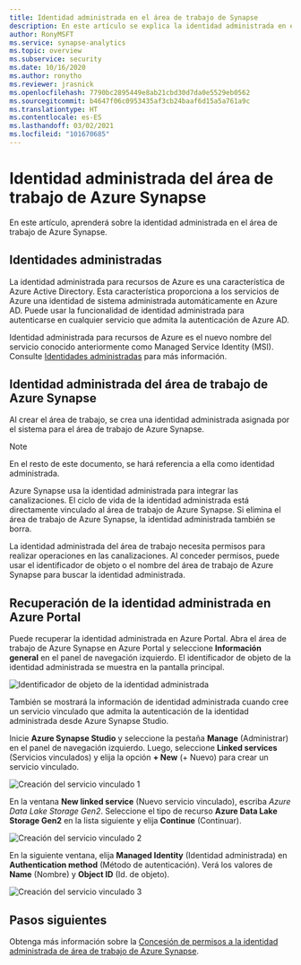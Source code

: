 ```yaml
---
title: Identidad administrada en el área de trabajo de Synapse
description: En este artículo se explica la identidad administrada en el área de trabajo de Azure Synapse.
author: RonyMSFT
ms.service: synapse-analytics
ms.topic: overview
ms.subservice: security
ms.date: 10/16/2020
ms.author: ronytho
ms.reviewer: jrasnick
ms.openlocfilehash: 7790bc2895449e8ab21cbd30d7da0e5529eb0562
ms.sourcegitcommit: b4647f06c0953435af3cb24baaf6d15a5a761a9c
ms.translationtype: HT
ms.contentlocale: es-ES
ms.lasthandoff: 03/02/2021
ms.locfileid: "101670685"
---
```

# <a name="azure-synapse-workspace-managed-identity"></a>Identidad administrada del área de trabajo de Azure Synapse

En este artículo, aprenderá sobre la identidad administrada en el área de trabajo de Azure Synapse.

## <a name="managed-identities"></a>Identidades administradas

La identidad administrada para recursos de Azure es una característica de Azure Active Directory. Esta característica proporciona a los servicios de Azure una identidad de sistema administrada automáticamente en Azure AD. Puede usar la funcionalidad de identidad administrada para autenticarse en cualquier servicio que admita la autenticación de Azure AD.

Identidad administrada para recursos de Azure es el nuevo nombre del servicio conocido anteriormente como Managed Service Identity (MSI). Consulte [Identidades administradas](../../active-directory/managed-identities-azure-resources/overview.md) para más información.

## <a name="azure-synapse-workspace-managed-identity"></a>Identidad administrada del área de trabajo de Azure Synapse

Al crear el área de trabajo, se crea una identidad administrada asignada por el sistema para el área de trabajo de Azure Synapse.

>[!NOTE]
>En el resto de este documento, se hará referencia a ella como identidad administrada.

Azure Synapse usa la identidad administrada para integrar las canalizaciones. El ciclo de vida de la identidad administrada está directamente vinculado al área de trabajo de Azure Synapse. Si elimina el área de trabajo de Azure Synapse, la identidad administrada también se borra.

La identidad administrada del área de trabajo necesita permisos para realizar operaciones en las canalizaciones. Al conceder permisos, puede usar el identificador de objeto o el nombre del área de trabajo de Azure Synapse para buscar la identidad administrada.

## <a name="retrieve-managed-identity-in-azure-portal"></a>Recuperación de la identidad administrada en Azure Portal

Puede recuperar la identidad administrada en Azure Portal. Abra el área de trabajo de Azure Synapse en Azure Portal y seleccione **Información general** en el panel de navegación izquierdo. El identificador de objeto de la identidad administrada se muestra en la pantalla principal.

![Identificador de objeto de la identidad administrada](./media/synapse-workspace-managed-identity/workspace-managed-identity-1.png)

También se mostrará la información de identidad administrada cuando cree un servicio vinculado que admita la autenticación de la identidad administrada desde Azure Synapse Studio.

Inicie **Azure Synapse Studio** y seleccione la pestaña **Manage** (Administrar) en el panel de navegación izquierdo. Luego, seleccione **Linked services** (Servicios vinculados) y elija la opción **+ New** (+ Nuevo) para crear un servicio vinculado.

![Creación del servicio vinculado 1](./media/synapse-workspace-managed-identity/workspace-managed-identity-2.png)

En la ventana **New linked service** (Nuevo servicio vinculado), escriba *Azure Data Lake Storage Gen2*. Seleccione el tipo de recurso **Azure Data Lake Storage Gen2** en la lista siguiente y elija **Continue** (Continuar).

![Creación del servicio vinculado 2](./media/synapse-workspace-managed-identity/workspace-managed-identity-3.png)

En la siguiente ventana, elija **Managed Identity** (Identidad administrada) en **Authentication method** (Método de autenticación). Verá los valores de **Name** (Nombre) y **Object ID** (Id. de objeto).

![Creación del servicio vinculado 3](./media/synapse-workspace-managed-identity/workspace-managed-identity-4.png)

## <a name="next-steps"></a>Pasos siguientes

Obtenga más información sobre la [Concesión de permisos a la identidad administrada de área de trabajo de Azure Synapse](./how-to-grant-workspace-managed-identity-permissions.md).
